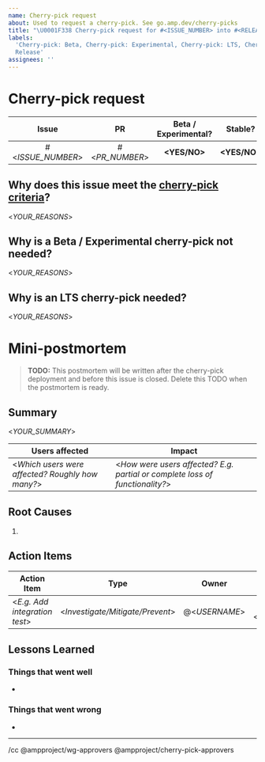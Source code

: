 ```yaml
---
name: Cherry-pick request
about: Used to request a cherry-pick. See go.amp.dev/cherry-picks
title: "\U0001F338 Cherry-pick request for #<ISSUE_NUMBER> into #<RELEASE_ISSUE> (Pending)"
labels:
  'Cherry-pick: Beta, Cherry-pick: Experimental, Cherry-pick: LTS, Cherry-pick: Stable, Type:
  Release'
assignees: ''
---
```


<!--
MUST: Replace *everything* in angle brackets in the title AND body of this issue.
MUST: Update issue labels to indicate which channels the cherry-pick is going into.

If you have any questions see the [cherry-pick documentation](https://github.com/ampproject/amphtml/blob/master/contributing/contributing-code.md#Cherry-picks).
-->

# Cherry-pick request

<!--
TIP: Cherry-picks into Stable most likely require a cherry-pick into Beta / Experimental too. Otherwise, your fix will be lost when Beta is promoted.
-->

|       Issue       |       PR       | Beta / Experimental? |   Stable?    |     LTS?     | [Release issue](https://github.com/ampproject/amphtml/labels/Type%3A%20Release) |
| :---------------: | :------------: | :------------------: | :----------: | :----------: | ------------------------------------------------------------------------------- |
| #<_ISSUE_NUMBER_> | #<_PR_NUMBER_> |     **<YES/NO>**     | **<YES/NO>** | **<YES/NO>** | #<_RELEASE_ISSUE_>                                                              |

## Why does this issue meet the [cherry-pick criteria](https://github.com/ampproject/amphtml/blob/master/contributing/contributing-code.md#Cherry-picks)?

<!--
TIP: Be specific.
-->

<_YOUR_REASONS_>

<!--
CONDITION: Cherry-picking into Stable but _not_ Beta / Experimental. Otherwise, delete.
-->

## Why is a Beta / Experimental cherry-pick not needed?

<_YOUR_REASONS_>

<!--
CONDITION: Cherry-picking into LTS. Otherwise, delete.
-->

## Why is an LTS cherry-pick needed?

<_YOUR_REASONS_>

<!--
MUST: Filling out the mini-PM template is required _after_ the deployment of a stable cherry-pick. If this cherry-pick does not include stable, the mini-PM section can be deleted.

MUST: This issue cannot be closed until the mini-PM is written and its action items are completed.
-->

# Mini-postmortem

> **TODO:** This postmortem will be written after the cherry-pick deployment and before this issue is closed. Delete this TODO when the postmortem is ready.

## Summary

<!--
TIP: A few sentences summarizing the problem and impact.
-->

<_YOUR_SUMMARY_>

| Users affected                                   | Impact                                                                       |
| ------------------------------------------------ | ---------------------------------------------------------------------------- |
| <_Which users were affected? Roughly how many?_> | <_How were users affected? E.g. partial or complete loss of functionality?_> |

## Root Causes

1.

## Action Items

| Action Item                   |               Type               |     Owner     |      PR #      |
| ----------------------------- | :------------------------------: | :-----------: | :------------: |
| <_E.g. Add integration test_> | <_Investigate/Mitigate/Prevent_> | @<_USERNAME_> | #<_PR_NUMBER_> |

## Lessons Learned

### Things that went well

-

### Things that went wrong

-

---

/cc @ampproject/wg-approvers @ampproject/cherry-pick-approvers
